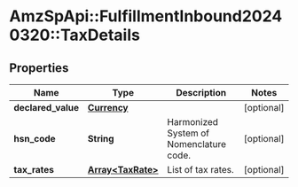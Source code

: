 # AmzSpApi::FulfillmentInbound20240320::TaxDetails

## Properties
Name | Type | Description | Notes
------------ | ------------- | ------------- | -------------
**declared_value** | [**Currency**](Currency.md) |  | [optional] 
**hsn_code** | **String** | Harmonized System of Nomenclature code. | [optional] 
**tax_rates** | [**Array&lt;TaxRate&gt;**](TaxRate.md) | List of tax rates. | [optional] 

